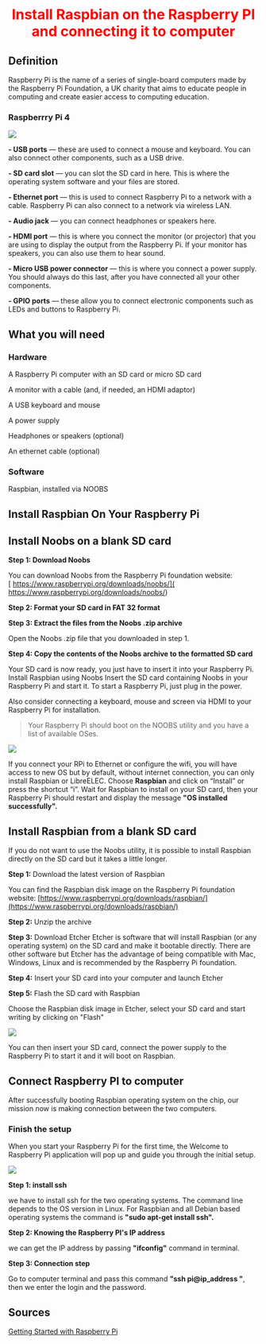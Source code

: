 <center><h1 style="color: #ff0000">Install Raspbian on the Raspberry PI and connecting it to computer</h1></center>


<h2> Definition</h2>
Raspberry Pi is the name of a series of single-board computers made by the Raspberry Pi Foundation, a UK charity that aims to educate people in computing and create easier access to computing education.
<h3>Raspberrry Pi 4  </h3>

![](https://www.robot-advance.com/userfiles/www.robot-advance.com/images/raspberry-4-modele-b-4go.jpg)



 **- USB ports** — these are used to connect a mouse and keyboard. You can also connect other components, such as a USB drive.

 **- SD card slot** — you can slot the SD card in here. This is where the operating system software and your files are stored.

 **- Ethernet port** — this is used to connect Raspberry Pi to a network with a cable. Raspberry Pi can also connect to a network via wireless LAN.

 **- Audio jack** — you can connect headphones or speakers here.

  **- HDMI port** — this is where you connect the monitor (or projector) that you are using to display the output from the Raspberry Pi. If your monitor has speakers, you can also use them to hear sound.

 **- Micro USB power connector** — this is where you connect a power supply. You should always do this last, after you have connected all your other components.

 **- GPIO ports** — these allow you to connect electronic components such as LEDs and buttons to Raspberry Pi.
<h2>What you will need</h2>
<h3>Hardware</h3>
A Raspberry Pi computer with an SD card or micro SD card

A monitor with a cable (and, if needed, an HDMI adaptor)

A USB keyboard and mouse

A power supply

Headphones or speakers (optional)

An ethernet cable (optional)

<h3>Software</h3>
Raspbian, installed via NOOBS


<h2>Install Raspbian On Your Raspberry Pi</h2>
<h2>Install Noobs on a blank SD card</h2>

**Step 1: Download Noobs** 


You can download Noobs from the Raspberry Pi foundation website:                              
  [   https://www.raspberrypi.org/downloads/noobs/](   https://www.raspberrypi.org/downloads/noobs/)

**Step 2: Format your SD card in FAT 32 format**

**Step 3: Extract the files from the Noobs .zip archive**

Open the Noobs .zip file that you downloaded in step 1.

**Step 4: Copy the contents of the Noobs archive to the formatted SD card**

Your SD card is now ready, you just have to insert it into your Raspberry Pi.
Install Raspbian using Noobs
Insert the SD card containing Noobs in your Raspberry Pi and start it. To start a Raspberry Pi, just plug in the power.

Also consider connecting a keyboard, mouse and screen via HDMI to your Raspberry Pi for installation.

>Your Raspberry Pi should boot on the NOOBS utility and you have a list of available OSes.

![](https://www.raspberrypi-france.fr/wp-content/uploads/2019/05/install.png)

If you connect your RPi to Ethernet or configure the wifi, you will have access to new OS but by default, without internet connection, you can only install Raspbian or LibreELEC.
Choose **Raspbian** and click on “Install” or press the shortcut “i”.
Wait for Raspbian to install on your SD card, then your Raspberry Pi should restart and display the message **"OS installed successfully".**

<h2>Install Raspbian from a blank SD card</h2>

If you do not want to use the Noobs utility, it is possible to install Raspbian directly on the SD card but it takes a little longer.

 **Step 1:** Download the latest version of Raspbian

You can find the Raspbian disk image on the Raspberry Pi foundation website: [https://www.raspberrypi.org/downloads/raspbian/](https://www.raspberrypi.org/downloads/raspbian/)

 **Step 2:** Unzip the archive

 **Step 3:** Download Etcher
Etcher is software that will install Raspbian (or any operating system) on the SD card and make it bootable directly.
There are other software but Etcher has the advantage of being compatible with Mac, Windows, Linux and is recommended by the Raspberry Pi foundation.

 **Step 4:** Insert your SD card into your computer and launch Etcher

 **Step 5:** Flash the SD card with Raspbian

Choose the Raspbian disk image in Etcher, select your SD card and start writing by clicking on "Flash"

![](https://pic.clubic.com/v1/images/1515912/raw)

You can then insert your SD card, connect the power supply to the Raspberry Pi to start it and it will boot on Raspbian.

<h2>Connect Raspberry PI to computer</h2>

After successfully booting Raspbian operating system on the chip, our mission now is making connection between the two computers. 

<h3>Finish the setup</h3>
When you start your Raspberry Pi for the first time, the Welcome to Raspberry Pi application will pop up and guide you through the initial setup.

![](https://projects-static.raspberrypi.org/projects/raspberry-pi-getting-started/395a8d858fe965db032b858601ca85e76ee22ba1/en/images/piwiz.gif)

  **Step 1: install ssh**

we have to install ssh for the two operating systems. The command line depends to the OS version in Linux.
For Raspbian and all Debian based operating systems the command is **"sudo apt-get install ssh".**

 **Step 2: Knowing the Raspberry PI's IP address**

we can get the IP address by passing **"ifconfig"** command in terminal.

 **Step 3: Connection step** 

Go to computer terminal and pass this command **"ssh  pi@ip_address "**, then we enter the login and the password.

<h2>Sources</h2>


[ Getting Started with Raspberry Pi]( https://projects.raspberrypi.org/en/projects/raspberry-pi-getting-started)